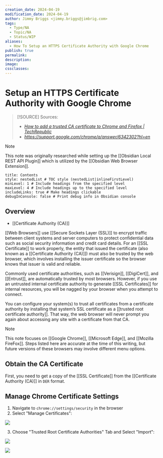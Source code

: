 ```yaml
---
creation_date: 2024-04-19
modification_date: 2024-04-19
author: Jimmy Briggs <jimmy.briggs@jimbrig.com>
tags:
  - Type/NA
  - Topic/NA
  - Status/WIP
aliases:
  - How To Setup an HTTPS Certificate Authority with Google Chrome
publish: true
permalink:
description:
image:
cssclasses:
---
```


# Setup an HTTPS Certificate Authority with Google Chrome

> [!SOURCE] Sources:
> - *[How to add a trusted CA certificate to Chrome and Firefox | TechRepublic](https://www.techrepublic.com/article/how-to-add-a-trusted-certificate-authority-certificate-to-chrome-and-firefox/)*
> - *https://support.google.com/chrome/a/answer/6342302?hl=en*

> [!NOTE]
> This note was originally researched while setting up the [[Obsidian Local REST API Plugin]] which is utilized by the [[Obsidian Web Browser Extension]].

```table-of-contents
title: Contents 
style: nestedList # TOC style (nestedList|inlineFirstLevel)
minLevel: 1 # Include headings from the specified level
maxLevel: 4 # Include headings up to the specified level
includeLinks: true # Make headings clickable
debugInConsole: false # Print debug info in Obsidian console
```

## Overview

- [[Certificate Authority (CA)]]

[[Web Browsers]] use [[Secure Sockets Layer (SSL)]] to encrypt traffic between client systems and server computers to protect confidential data such as social security information and credit card details. For an [[SSL Certificate]] to work properly, the entity that issued the certificate (also known as a [[Certificate Authority (CA)]]) must also be trusted by the web browser, which involves installing the issuer certificate so the browser knows that issuer is valid and reliable.

Commonly used certificate authorities, such as [[Verisign]], [[DigiCert]], and [[Entrust]], are automatically trusted by most browsers. However, if you use an untrusted internal certificate authority to generate [[SSL Certificates]] for internal resources, you will be nagged by your browser when you attempt to connect.

You can configure your system(s) to trust all certificates from a certificate authority by installing that system’s SSL certificate as a [[trusted root certificate authority]]. That way, the web browser will never prompt you again about accessing any site with a certificate from that CA.

> [!NOTE]
> This note focuses on [[Google Chrome]], [[Microsoft Edge]], and [[Mozilla FireFox]]. Steps listed here are accurate at the time of this writing, but future versions of these browsers may involve different menu options.

## Obtain the CA Certificate

First, you need to get a copy of the [[SSL Certificate]] from the [[Certificate Authority (CA)]] in `DER` format. 

## Manage Chrome Certificate Settings

1. Navigate to `chrome://settings/security` in the browser 
2. Select "Manage Certificates":

![](https://i.imgur.com/FEO8erU.png)

3. Choose "Trusted Root Certificate Authorities" Tab and Select "Import":

![](https://i.imgur.com/4yW6ZCZ.png)

![](https://i.imgur.com/iGJTeTX.png)




